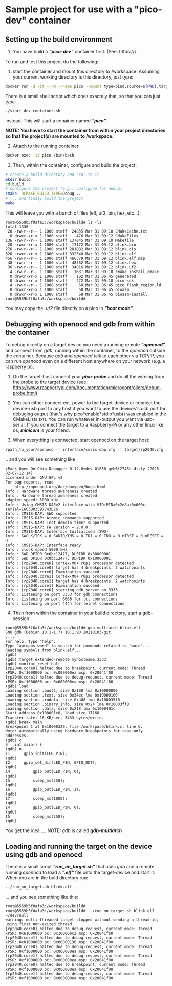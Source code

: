 # Sample project for use with a "pico-dev" container

## Setting up the build environment

1. You have build a **_"pico-dev"_** container first. (See: https://)

To run and test this project
do the following:

1. start the container and mount this directory to /workspace. Assuming your
   current working directory is this directory, just type:

```bash
docker run -d -it --rm --name pico --mount type=bind,source=${PWD},target=/workspace pico-sdk
```

There is a small shell script which does exactely that, so that you can just type

```
./start_dev_container.sh
```

instead. This will start a conainer named **_"pico"_**.

**NOTE: You have to start the container from within your project directories so that the project(s) are mounted to /workspace.**

2. Attach to the running container

```bash
docker exec -it pico /bin/bash
```

3. Then, within the container, configure and build the project:

```bash
# create a build directory and 'cd' to it
mkdir build
cd build
# configure the project (e.g.: configure for debug)
cmake -DCMAKE_BUILD_TYPE=Debug ..
# ... and finaly build the project
make
```

This will leave you with a bunch of files (elf, uf2, bin, hex, etc...):

```
root@5559b5f0afa3:/workspace/build# ls -ls
total 1336
 28 -rw-r--r-- 1 1000 staff  24855 Mar 31 09:10 CMakeCache.txt
  0 drwxr-xr-x 1 1000 staff    476 Mar 31 09:12 CMakeFiles
136 -rw-r--r-- 1 1000 staff 137045 Mar 31 09:10 Makefile
 20 -rwxr-xr-x 1 1000 staff  17172 Mar 31 09:12 blink.bin
276 -rw-r--r-- 1 1000 staff 281082 Mar 31 09:12 blink.dis
328 -rwxr-xr-x 1 1000 staff 332548 Mar 31 09:12 blink.elf
456 -rw-r--r-- 1 1000 staff 466379 Mar 31 09:12 blink.elf.map
 48 -rw-r--r-- 1 1000 staff  48362 Mar 31 09:12 blink.hex
 36 -rw-r--r-- 1 1000 staff  34816 Mar 31 09:12 blink.uf2
  4 -rw-r--r-- 1 1000 staff   1631 Mar 31 09:10 cmake_install.cmake
  0 drwxr-xr-x 1 1000 staff    102 Mar 31 06:45 generated
  0 drwxr-xr-x 1 1000 staff    272 Mar 31 09:10 pico-sdk
  4 -rw-r--r-- 1 1000 staff     60 Mar 31 06:45 pico_flash_region.ld
  0 drwxr-xr-x 1 1000 staff     68 Mar 31 06:45 pioasm
  0 drwxr-xr-x 1 1000 staff     68 Mar 31 06:45 pioasm-install
root@5559b5f0afa3:/workspace/build#
```

You may copy the _.uf2_ file directly on a pico in **_"boot mode"_**.

## Debugging with openocd and gdb from within the container

To debug directly on a target device you need a running remote **_"openocd"_**
and connect from _gdb_, running within the container, to the _openocd_ outside the container.
Because _gdb_ and _openocd_ talk to each other via TCP/IP, you can run _openocd_
even on a different host anywhere on your network (e.g. a raspberry pi).

1. On the target-host connect your **_pico-probe_** and do all the wireing from
   the probe to the target device (see: https://www.raspberrypi.com/documentation/microcontrollers/debug-probe.html)

2. You can either connect ext. power to the target-device or connect the device-usb
   port to any host if you want to use the devices's usb port for debuging output
   (that's why pico\*enable\*stdio\*usb() was enabled in the CMakeLists.txt). You can
   run whatever in-output you want via usb-serial. If you connect the target to a
   Raspberry-Pi or any other linux like os, **_minicom_** is your friend.

3. When everything is connected, start openocd on the target host:

```bash
/path_to_your/openocd -f interface/cmsis-dap.cfg -f target/rp2040.cfg -c 'bindto 0.0.0.0' -c 'adapter speed 5000' -c 'init'
```

.. and you will see something like

```
xPack Open On-Chip Debugger 0.12.0+dev-01850-geb6f2745b-dirty (2025-02-07-12:14)
Licensed under GNU GPL v2
For bug reports, read
	http://openocd.org/doc/doxygen/bugs.html
Info : Hardware thread awareness created
Info : Hardware thread awareness created
adapter speed: 5000 kHz
Info : Using CMSIS-DAPv2 interface with VID:PID=0x2e8a:0x000c, serial=E663B03597743D26
Info : CMSIS-DAP: SWD supported
Info : CMSIS-DAP: Atomic commands supported
Info : CMSIS-DAP: Test domain timer supported
Info : CMSIS-DAP: FW Version = 2.0.0
Info : CMSIS-DAP: Interface Initialised (SWD)
Info : SWCLK/TCK = 0 SWDIO/TMS = 0 TDI = 0 TDO = 0 nTRST = 0 nRESET = 0
Info : CMSIS-DAP: Interface ready
Info : clock speed 5000 kHz
Info : SWD DPIDR 0x0bc12477, DLPIDR 0x00000001
Info : SWD DPIDR 0x0bc12477, DLPIDR 0x10000001
Info : [rp2040.core0] Cortex-M0+ r0p1 processor detected
Info : [rp2040.core0] target has 4 breakpoints, 2 watchpoints
Info : [rp2040.core0] Examination succeed
Info : [rp2040.core1] Cortex-M0+ r0p1 processor detected
Info : [rp2040.core1] target has 4 breakpoints, 2 watchpoints
Info : [rp2040.core1] Examination succeed
Info : [rp2040.core0] starting gdb server on 3333
Info : Listening on port 3333 for gdb connections
Info : Listening on port 6666 for tcl connections
Info : Listening on port 4444 for telnet connections
```

4. Then from within the container in your build directory, start a gdb-session:

```
root@5559b5f0afa3:/workspace/build# gdb-multiarch blink.elf
GNU gdb (Debian 10.1-1.7) 10.1.90.20210103-git
....
For help, type "help".
Type "apropos word" to search for commands related to "word"...
Reading symbols from blink.elf...
(gdb)
(gdb) target extended-remote myhostname:3333
(gdb) monitor reset halt
[rp2040.core0] halted due to breakpoint, current mode: Thread
xPSR: 0xf1000000 pc: 0x000000ea msp: 0x20041f00
[rp2040.core1] halted due to debug-request, current mode: Thread
xPSR: 0xf1000000 pc: 0x000000ea msp: 0x20041f00
(gdb) load
Loading section .boot2, size 0x100 lma 0x10000000
Loading section .text, size 0x34ec lma 0x10000100
Loading section .rodata, size 0xa08 lma 0x100035f0
Loading section .binary_info, size 0x24 lma 0x10003ff8
Loading section .data, size 0x2f8 lma 0x1000401c
Start address 0x100001e8, load size 17168
Transfer rate: 16 KB/sec, 3433 bytes/write.
(gdb) break main
Breakpoint 1 at 0x10000320: file /workspace/blink.c, line 6.
Note: automatically using hardware breakpoints for read-only addresses.
(gdb) c
6	int main() {
(gdb) n
11	    gpio_init(LED_PIN);
(gdb)
12	    gpio_set_dir(LED_PIN, GPIO_OUT);
(gdb)
14	        gpio_put(LED_PIN, 0);
(gdb)
15	        sleep_ms(250);
(gdb)
16	        gpio_put(LED_PIN, 1);
(gdb)
17	        sleep_ms(1000);
(gdb)
14	        gpio_put(LED_PIN, 0);
(gdb)
15	        sleep_ms(250);
(gdb)
```

You get the idea .... NOTE: _gdb_ is called **_gdb-multiarch_**

## Loading and running the target on the device using gdb and openocd

There is a small script **_"run_on_target.sh"_** that uses _gdb_ and a remote running
_openocd_ to load a **_".elf"_** file onto the target-device and start it.
When you are in the buld directory run:

```bash
../run_on_target.sh blink.elf
```

... and you see something like this:

```
root@5559b5f0afa3:/workspace/build# root@5559b5f0afa3:/workspace/build# ../run_on_target.sh blink.elf >/dev/null
warning: multi-threaded target stopped without sending a thread-id, using first non-exited thread
[rp2040.core0] halted due to debug-request, current mode: Thread
xPSR: 0x61000000 pc: 0x10000bc2 msp: 0x20041fb0
[rp2040.core1] halted due to debug-request, current mode: Thread
xPSR: 0x01000000 pc: 0x00000138 msp: 0x20041f00
[rp2040.core0] halted due to debug-request, current mode: Thread
xPSR: 0xf1000000 pc: 0x000000ea msp: 0x20041f00
[rp2040.core1] halted due to debug-request, current mode: Thread
xPSR: 0xf1000000 pc: 0x000000ea msp: 0x20041f00
[rp2040.core0] halted due to breakpoint, current mode: Thread
xPSR: 0xf1000000 pc: 0x000000ea msp: 0x20041f00
[rp2040.core1] halted due to debug-request, current mode: Thread
xPSR: 0xf1000000 pc: 0x000000ea msp: 0x20041f00
```
